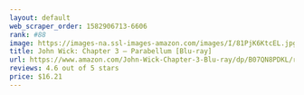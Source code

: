 ```yaml
---
layout: default 
﻿web_scraper_order: 1582906713-6606
rank: #88
image: https://images-na.ssl-images-amazon.com/images/I/81PjK6KtcEL.jpg
title: John Wick: Chapter 3 – Parabellum [Blu-ray]
url: https://www.amazon.com/John-Wick-Chapter-3-Blu-ray/dp/B07QN8PDKL/ref=zg_mw_movies-tv_88?_encoding=UTF8&psc=1&refRID=46H18T9MD3CR2HGGW70G
reviews: 4.6 out of 5 stars
price: $16.21 
---
```

